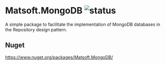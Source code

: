 # Matsoft.MongoDB ![status](https://img.shields.io/static/v1?label=status&message=in%20test&color=orange)
A simple package to facilitate the implementation of MongoDB databases in the Repository design pattern.

## Nuget
https://www.nuget.org/packages/Matsoft.MongoDB/
